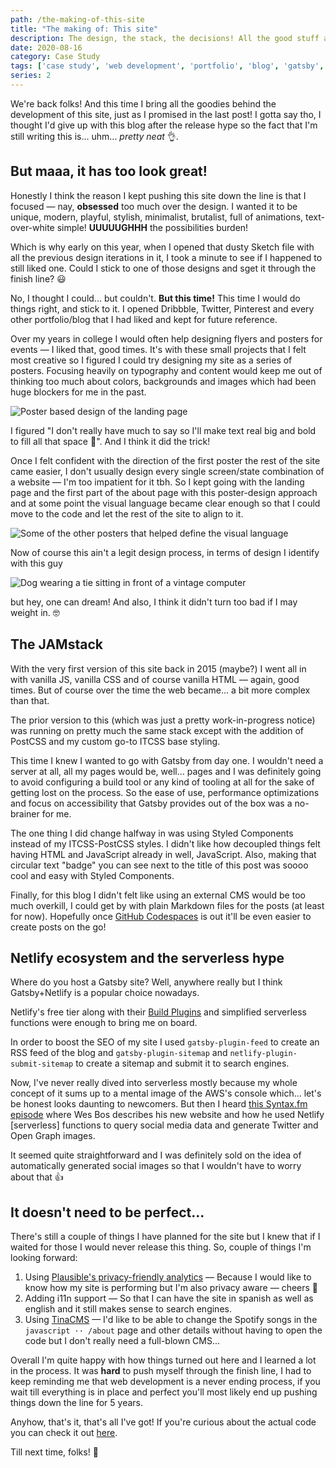 ```yaml
---
path: /the-making-of-this-site
title: "The making of: This site"
description: The design, the stack, the decisions! All the good stuff and a peak at what's still to come...
date: 2020-08-16
category: Case Study
tags: ['case study', 'web development', 'portfolio', 'blog', 'gatsby', 'netlify', 'react', 'serverless', 'markdown']
series: 2
---
```


We're back folks! And this time I bring all the goodies behind the development of this site, just as I promised in the last post! I gotta say tho, I thought I'd give up with this blog after the release hype so the fact that I'm still writing this is... uhm... *pretty neat* 👌.

## But maaa, it has too look great!

Honestly I think the reason I kept pushing this site down the line is that I focused — nay, __obsessed__ too much over the design. I wanted it to be unique, modern, playful, stylish, minimalist, brutalist, full of animations, text-over-white simple! __UUUUUGHHH__ the possibilities burden!

Which is why early on this year, when I opened that dusty Sketch file with all the previous design iterations in it, I took a minute to see if I happened to still liked one. Could I stick to one of those designs and sget it through the finish line? 😃

No, I thought I could... but couldn't. __But this time!__ This time I would do things right, and stick to it. I opened Dribbble, Twitter, Pinterest and every other portfolio/blog that I had liked and kept for future reference. 

Over my years in college I would often help designing flyers and posters for events — I liked that, good times. It's with these small projects that I felt most creative so I figured I could try designing my site as a series of posters. Focusing heavily on typography and content would keep me out of thinking too much about colors, backgrounds and images which had been huge blockers for me in the past.

![Poster based design of the landing page](poster-based-design.png "— Reminds me of a movie poster, or something")

I figured "I don't really have much to say so I'll make text real big and bold to fill all that space 🙂". And I think it did the trick!

Once I felt confident with the direction of the first poster the rest of the site came easier, I don't usually design every single screen/state combination of a website — I'm too impatient for it tbh. So I kept going with the landing page and the first part of the about page with this poster-design approach and at some point the visual language became clear enough so that I could move to the code and let the rest of the site to align to it.

![Some of the other posters that helped define the visual language](visual-language.png "— Enough posters to understand the visual language")

Now of course this ain't a legit design process, in terms of design I identify with this guy

![Dog wearing a tie sitting in front of a vintage computer](office-dog.png '— This me while "designing"')

but hey, one can dream! And also, I think it didn't turn too bad if I may weight in. 🤓 

## The JAMstack

With the very first version of this site back in 2015 (maybe?) I went all in with vanilla JS, vanilla CSS and of course vanilla HTML — again, good times. But of course over the time the web became... a bit more complex than that. 

The prior version to this (which was just a pretty work-in-progress notice) was running on pretty much the same stack except with the addition of PostCSS and my custom go-to ITCSS base styling.

This time I knew I wanted to go with Gatsby from day one. I wouldn't need a server at all, all my pages would be, well... pages and I was definitely going to avoid configuring a build tool or any kind of tooling at all for the sake of getting lost on the process. So the ease of use, performance optimizations and focus on accessibility that Gatsby provides out of the box was a no-brainer for me.

The one thing I did change halfway in was using Styled Components instead of my ITCSS-PostCSS styles. I didn't like how decoupled things felt having HTML and JavaScript already in well, JavaScript. Also, making that circular text "badge" you can see next to the title of this post was soooo cool and easy with Styled Components.

Finally, for this blog I didn't felt like using an external CMS would be too much overkill, I could get by with plain Markdown files for the posts (at least for now). Hopefully once [GitHub Codespaces](https://github.com/features/codespaces) is out it'll be even easier to create posts on the go!

## Netlify ecosystem and the serverless hype

Where do you host a Gatsby site? Well, anywhere really but I think Gatsby+Netlify is a popular choice nowadays. 

Netlify's free tier along with their [Build Plugins](https://docs.netlify.com/configure-builds/build-plugins) and simplified serverless functions were enough to bring me on board. 

In order to boost the SEO of my site I used `gatsby-plugin-feed` to create an RSS feed of the blog and `gatsby-plugin-sitemap` and `netlify-plugin-submit-sitemap` to create a sitemap and submit it to search engines.

Now, I've never really dived into serverless mostly because my whole concept of it sums up to a mental image of the AWS's console which... let's be honest looks daunting to newcomers. But then I heard [this Syntax.fm episode](https://syntax.fm/show/247/hasty-treat-wes-new-personal-website) where Wes Bos describes his new website and how he used Netlify [serverless] functions to query social media data and generate Twitter and Open Graph images.

It seemed quite straightforward and I was definitely sold on the idea of automatically generated social images so that I wouldn't have to worry about that 👍

## It doesn't need to be perfect...

There's still a couple of things I have planned for the site but I knew that if I waited for those I would never release this thing. So, couple of things I'm looking forward:

1. Using [Plausible's privacy-friendly analytics](https://plausible.io/) — Because I would like to know how my site is performing but I'm also privacy aware — cheers 🍻
2. Adding i11n support — So that I can have the site in spanish as well as english and it still makes sense to search engines.
3. Using [TinaCMS](https://tinacms.org/) — I'd like to be able to change the Spotify songs in the `javascript ·· /about` page and other details without having to open the code but I don't really need a full-blown CMS...



Overall I'm quite happy with how things turned out here and I learned a lot in the process. It was __hard__ to push myself through the finish line, I had to keep reminding me that web development is a never ending process, if you wait till everything is in place and perfect you'll most likely end up pushing things down the line for 5 years. 

Anyhow, that's it, that's all I've got! If you're curious about the actual code you can check it out [here](https://github.com/fsvdr/dot-me).

Till next time, folks! 👋